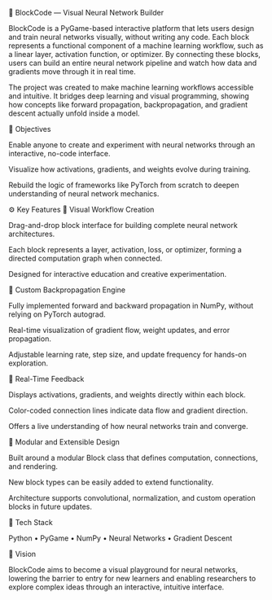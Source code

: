🧠 BlockCode — Visual Neural Network Builder

BlockCode is a PyGame-based interactive platform that lets users design and train neural networks visually, without writing any code.
Each block represents a functional component of a machine learning workflow, such as a linear layer, activation function, or optimizer. By connecting these blocks, users can build an entire neural network pipeline and watch how data and gradients move through it in real time.

The project was created to make machine learning workflows accessible and intuitive. It bridges deep learning and visual programming, showing how concepts like forward propagation, backpropagation, and gradient descent actually unfold inside a model.

🎯 Objectives

Enable anyone to create and experiment with neural networks through an interactive, no-code interface.

Visualize how activations, gradients, and weights evolve during training.

Rebuild the logic of frameworks like PyTorch from scratch to deepen understanding of neural network mechanics.

⚙️ Key Features
🧩 Visual Workflow Creation

Drag-and-drop block interface for building complete neural network architectures.

Each block represents a layer, activation, loss, or optimizer, forming a directed computation graph when connected.

Designed for interactive education and creative experimentation.

🔁 Custom Backpropagation Engine

Fully implemented forward and backward propagation in NumPy, without relying on PyTorch autograd.

Real-time visualization of gradient flow, weight updates, and error propagation.

Adjustable learning rate, step size, and update frequency for hands-on exploration.

🔬 Real-Time Feedback

Displays activations, gradients, and weights directly within each block.

Color-coded connection lines indicate data flow and gradient direction.

Offers a live understanding of how neural networks train and converge.

🧱 Modular and Extensible Design

Built around a modular Block class that defines computation, connections, and rendering.

New block types can be easily added to extend functionality.

Architecture supports convolutional, normalization, and custom operation blocks in future updates.

🧠 Tech Stack

Python • PyGame • NumPy • Neural Networks • Gradient Descent

🚀 Vision

BlockCode aims to become a visual playground for neural networks, lowering the barrier to entry for new learners and enabling researchers to explore complex ideas through an interactive, intuitive interface.
